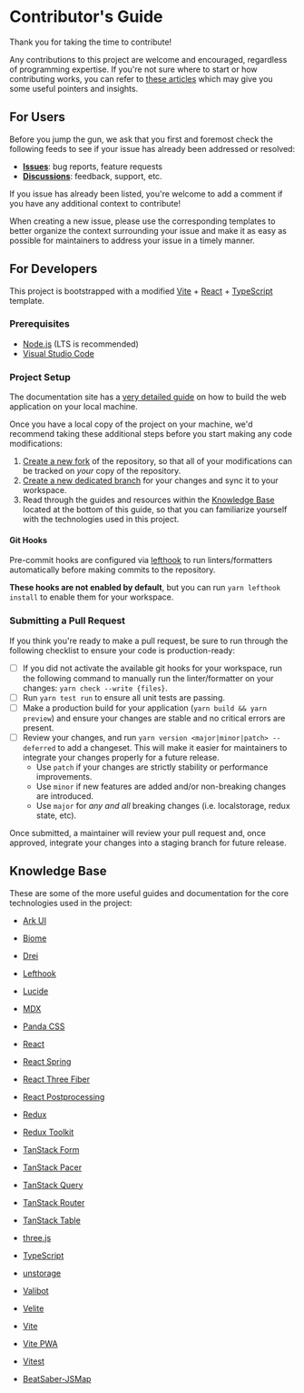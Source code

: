 # Contributor's Guide

Thank you for taking the time to contribute!

Any contributions to this project are welcome and encouraged, regardless of programming expertise.
If you're not sure where to start or how contributing works, you can refer to [these articles](https://contributing.md/) which may give you some useful pointers and insights.

## For Users

Before you jump the gun, we ask that you first and foremost check the following feeds to see if your issue has already been addressed or resolved:

- [**Issues**](https://github.com/bsmg/beatmapper/issues): bug reports, feature requests
- [**Discussions**](https://github.com/bsmg/beatmapper/discussions): feedback, support, etc.

If you issue has already been listed, you're welcome to add a comment if you have any additional context to contribute!

When creating a new issue, please use the corresponding templates to better organize the context surrounding your issue and make it as easy as possible for maintainers to address your issue in a timely manner.

## For Developers

This project is bootstrapped with a modified [Vite](https://vitejs.dev/) + [React](https://react.dev/) + [TypeScript](https://www.typescriptlang.org/) template.

### Prerequisites

- [Node.js](https://nodejs.dev/en/learn/) (LTS is recommended)
- [Visual Studio Code](https://code.visualstudio.com/docs/sourcecontrol/overview#_branches-and-tags)

### Project Setup

The documentation site has a [very detailed guide](https://beatmapper.app/docs/running-locally) on how to build the web application on your local machine.

Once you have a local copy of the project on your machine, we'd recommend taking these additional steps before you start making any code modifications:

1. [Create a new fork](https://guides.github.com/activities/forking/) of the repository, so that all of your modifications can be tracked on *your* copy of the repository.
2. [Create a new dedicated branch](https://help.github.com/en/github/collaborating-with-issues-and-pull-requests/creating-and-deleting-branches-within-your-repository#creating-a-branch) for your changes
  and sync it to your workspace.
3. Read through the guides and resources within the [Knowledge Base](#knowledge-base) located at the bottom of this guide, 
  so that you can familiarize yourself with the technologies used in this project.

#### Git Hooks

Pre-commit hooks are configured via [lefthook](https://github.com/evilmartians/lefthook) to run linters/formatters automatically before making commits to the repository.

**These hooks are not enabled by default**, but you can run `yarn lefthook install` to enable them for your workspace.

### Submitting a Pull Request

If you think you're ready to make a pull request, be sure to run through the following checklist to ensure your code is production-ready:

- [ ] If you did not activate the available git hooks for your workspace, run the following command to manually run the linter/formatter on your changes: `yarn check --write {files}`.
- [ ] Run `yarn test run` to ensure all unit tests are passing.
- [ ] Make a production build for your application (`yarn build && yarn preview`) and ensure your changes are stable and no critical errors are present.
- [ ] Review your changes, and run `yarn version <major|minor|patch> --deferred` to add a changeset. This will make it easier for maintainers to integrate your changes properly for a future release.
  - Use `patch` if your changes are strictly stability or performance improvements.
  - Use `minor` if new features are added and/or non-breaking changes are introduced.
  - Use `major` for *any and all* breaking changes (i.e. localstorage, redux state, etc).

Once submitted, a maintainer will review your pull request and, once approved, integrate your changes into a staging branch for future release.

## Knowledge Base

These are some of the more useful guides and documentation for the core technologies used in the project:

- [Ark UI](https://ark-ui.com/docs/overview/introduction)
- [Biome](https://biomejs.dev/guides/getting-started/)
- [Drei](https://drei.docs.pmnd.rs/getting-started/introduction)
- [Lefthook](https://lefthook.dev)
- [Lucide](https://lucide.dev/guide/packages/lucide-react)
- [MDX](https://mdxjs.com)
- [Panda CSS](https://panda-css.com/docs/overview/getting-started)
- [React](https://react.dev/learn)
- [React Spring](https://www.react-spring.dev)
- [React Three Fiber](https://r3f.docs.pmnd.rs/getting-started/introduction)
- [React Postprocessing](https://react-postprocessing.docs.pmnd.rs/introduction)
- [Redux](https://redux.js.org/introduction/getting-started)
- [Redux Toolkit](https://redux-toolkit.js.org/introduction/getting-started)
- [TanStack Form](https://tanstack.com/form/latest/docs/framework/react/overview)
- [TanStack Pacer](https://tanstack.com/pacer/latest/docs/framework/react/overview)
- [TanStack Query](https://tanstack.com/query/latest/docs/framework/react/overview)
- [TanStack Router](https://tanstack.com/router/latest/docs/framework/react/overview)
- [TanStack Table](https://tanstack.com/table/latest/docs/framework/react/overview)
- [three.js](https://threejs.org)
- [TypeScript](https://www.typescriptlang.org/)
- [unstorage](https://unstorage.unjs.io)
- [Valibot](https://valibot.dev/guides/introduction)
- [Velite](https://velite.js.org/guide/quick-start)
- [Vite](https://vite.dev/guide)
- [Vite PWA](https://vite-pwa-org.netlify.app)
- [Vitest](https://vitest.dev/guide)

- [BeatSaber-JSMap](https://github.com/KivalEvan/BeatSaber-JSMap)